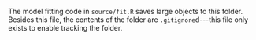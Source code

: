 The model fitting code in `source/fit.R` saves large objects to this folder. Besides this file, the contents of the folder are `.gitignore`d---this file only exists to enable tracking the folder.